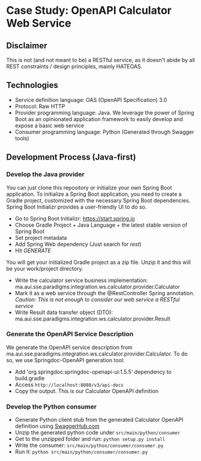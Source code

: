 # Case Study: OpenAPI Calculator Web Service

## Disclaimer
This is not (and not meant to be) a RESTful service, as it doesn't abide by all REST constraints / design principles, mainly HATEOAS.

## Technologies
- Service definition language: OAS (OpenAPI Specification) 3.0
- Protocol: Raw HTTP
- Provider programming language: Java. We leverage the power of Spring Boot as an opinionated application framework to easily develop and expose a basic web service
- Consumer programming language: Python (Generated through Swagger tools)

## Development Process (Java-first)

### Develop the Java provider
 You can just clone this repository or initialize your own Spring Boot application.
To initialize a Spring Boot application, you need to create a Gradle project, customized with the necessary Spring Boot dependencies. Spring Boot Initializr provides a user-friendly UI to do so.
- Go to Spring Boot Initializr: https://start.spring.io
- Choose Gradle Project + Java Language + the latest stable version of Spring Boot
- Set project metadata
- Add Spring Web dependency (Just search for *rest*)
- Hit *GENERATE*

You will get your initialized Gradle project as a zip file. Unzip it and this will be your work/project directory.

- Write the calculator service business implementation: ma.aui.sse.paradigms.integration.ws.calculator.provider.Calculator
- Mark it as a web service through the @RestController Spring annotation. *Caution: This is not enough to consider our web service a RESTful service*
- Write Result data transfer object (DTO): ma.aui.sse.paradigms.integration.ws.calculator.provider.Result

### Generate the OpenAPI Service Description
We generate the OpenAPI service description from ma.aui.sse.paradigms.integration.ws.calculator.provider.Calculator. To do so, we use Springdoc-OpenAPI generation tool:
- Add 'org.springdoc:springdoc-openapi-ui:1.5.5' dependency to build.gradle
- Access `http://localhost:8080/v3/api-docs`
- Copy the output. This is our Calculator OpenAPI definition

### Develop the Python consumer
- Generate Python client stub from the generated Calculator OpenAPI definition using [SwaggerHub.com](https://www.swaggerhub.com)
- Unzip the generated python code under `src/main/python/consumer`
- Get to the unzipped folder and run: `python setup.py install`
- Write the consumer: `src/main/python/consumer/consumer.py`
- Run it: `python src/main/python/consumer/consumer.py`